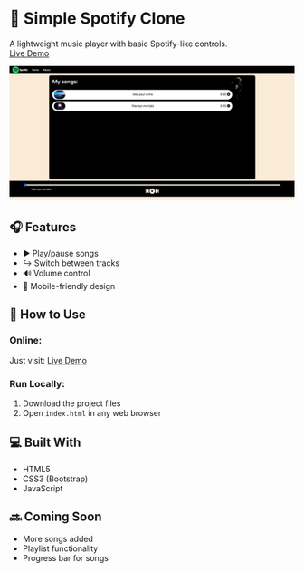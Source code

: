# 🎵 Simple Spotify Clone

A lightweight music player with basic Spotify-like controls.  
[Live Demo](https://candid-brioche-049edc.netlify.app/) 

![Player Interface](screenshot2.jpg)

## 🎧 Features
- ▶️ Play/pause songs
- ↪️ Switch between tracks
- 🔊 Volume control
- 📱 Mobile-friendly design

## 🚀 How to Use
### Online:
Just visit: [Live Demo](https://candid-brioche-049edc.netlify.app/)

### Run Locally:
1. Download the project files
2. Open `index.html` in any web browser

## 💻 Built With
- HTML5
- CSS3 (Bootstrap)
- JavaScript

## 🔜 Coming Soon
- More songs added
- Playlist functionality
- Progress bar for songs


